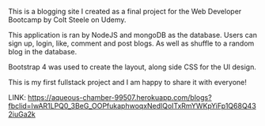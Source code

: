 This is a blogging site I created as a final project for the Web Developer Bootcamp by Colt Steele on Udemy.

This application is ran by NodeJS and mongoDB as the database. Users can sign up, login, like, comment and post blogs. As well as shuffle to a random blog in the database.

Bootstrap 4 was used to create the layout, along side CSS for the UI design.

This is my first fullstack project and I am happy to share it with everyone!

LINK: https://aqueous-chamber-99507.herokuapp.com/blogs?fbclid=IwAR1LPQ0_3BeG_OOPfukaphwoqxNedlQoITxRmYWKpYiFp1Q68Q432iuGa2k

